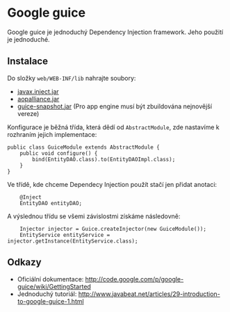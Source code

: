 # Google guice #

Google guice je jednoduchý Dependency Injection framework. Jeho použití je jednoduché.
## Instalace ##
Do složky `web/WEB-INF/lib` nahrajte soubory:
  * [javax.inject.jar](http://code.google.com/p/ae-cms/downloads/detail?name=javax.inject.jar)
  * [aopalliance.jar](http://code.google.com/p/ae-cms/downloads/detail?name=aopalliance.jar)
  * [guice-snapshot.jar](http://code.google.com/p/ae-cms/downloads/detail?name=guice-snapshot.jar) (Pro app engine musí být zbuildována nejnovější vereze)

Konfigurace je běžná třída, která dědí od `AbstractModule`, zde nastavíme k rozhraním jejich implementace:
```
public class GuiceModule extends AbstractModule {
    public void configure() {
        bind(EntityDAO.class).to(EntityDAOImpl.class);
    }
}
```
Ve třídě, kde chceme Dependecy Injection použít stačí jen přidat anotaci:
```
    @Inject
    EntityDAO entityDAO;
```
A výslednou třídu se všemi závislostmi získáme následovně:
```
    Injector injector = Guice.createInjector(new GuiceModule());
    EntityService entityService = injector.getInstance(EntityService.class);
```

## Odkazy ##
  * Oficiální dokumentace: http://code.google.com/p/google-guice/wiki/GettingStarted
  * Jednoduchý tutoriál: http://www.javabeat.net/articles/29-introduction-to-google-guice-1.html